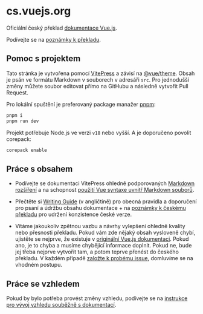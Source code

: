 # cs.vuejs.org

Oficiální český překlad [dokumentace Vue.js](https://vuejs.org/).

Podívejte se na [poznámky k překladu](https://github.com/vuejs-translations/docs-cs/blob/main/src/about/cs.md).

## Pomoc s projektem

Tato stránka je vytvořena pomocí [VitePress](https://github.com/vuejs/vitepress) a závisí na [@vue/theme](https://github.com/vuejs/vue-theme). Obsah je psán ve formátu Markdown v souborech v adresáři `src`. Pro jednodušší změny můžete soubor editovat přímo na GitHubu a následně vytvořit Pull Request.

Pro lokální spuštění je preferovaný package manažer [pnpm](https://pnpm.io/):

```bash
pnpm i
pnpm run dev
```

Projekt potřebuje Node.js ve verzi `v18` nebo vyšší. A je doporučeno povolit corepack:

```bash
corepack enable
```

## Práce s obsahem

- Podívejte se dokumentaci VitePress ohledně podporovaných [Markdown rozšíření](https://vitepress.dev/guide/markdown) a na schopnost [použití Vue syntaxe uvnitř Markdown souborů](https://vitepress.dev/guide/using-vue).

- Přečtěte si [Writing Guide](https://github.com/vuejs-translations/docs-cs/blob/main/.github/contributing/writing-guide.md) (v angličtině) pro obecná pravidla a doporučení pro psaní a údržbu obsahu dokumentace + na [poznámky k českému překladu](https://github.com/vuejs-translations/docs-cs/blob/main/src/about/cs.md) pro udržení konzistence české verze.

- Vítáme jakoukoliv zpětnou vazbu a návrhy vylepšení ohledně kvality nebo přesnosti překladu. Pokud vám zde nějaký obsah vysloveně chybí, ujistěte se nejprve, že existuje v [originální Vue.js dokumentaci](https://vuejs.org/). Pokud ano, je to chyba a musíme chybějící informace doplnit. Pokud ne, bude jej třeba nejprve vytvořit tam, a potom teprve přenést do českého překladu. V každém případě [založte k probému issue](https://github.com/vuejs-translations/docs-cs/issues), domluvíme se na vhodném postupu.

## Práce se vzhledem

Pokud by bylo potřeba provést změny vzhledu, podívejte se na [instrukce pro vývoj vzhledu souběžně s dokumentací](https://github.com/vuejs/vue-theme#developing-with-real-content).
